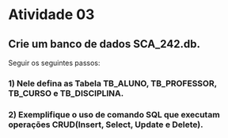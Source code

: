 # Atividade 03</h2>
## Crie um banco de dados SCA_242.db.
Seguir os seguintes passos:
### 1) Nele defina as Tabela TB_ALUNO, TB_PROFESSOR, TB_CURSO e TB_DISCIPLINA.
### 2) Exemplifique o uso de comando SQL que executam operações CRUD(Insert, Select, Update e Delete).
